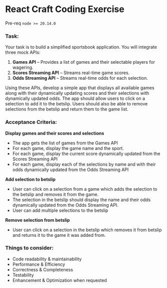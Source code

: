 # React Craft Coding Exercise

Pre-req `node >= 20.14.0`

### Task:

Your task is to build a simplified sportsbook application. You will integrate three mock APIs:
1. **Games API** – Provides a list of games and their selectable players for wagering.
2. **Scores Streaming API** – Streams real-time game scores.
3. **Odds Streaming API** – Streams real-time odds for each selection.
    
Using these APIs, develop a simple app that displays all available games along with their dynamically updating scores and their selections with dynamically updated odds. The app should allow users to click on a selection to add it to the betslip. Users should also be able to remove selections from the betslip and return them to the game list.

###  Acceptance Criteria:

**Display games and their scores and selections**
- The app gets the list of games from the Games API
- For each game, display the game name and the sport.
- For each game, display the current score dynamically updated from the Scores Streaming API
- For each game, display each of the selections by name and with their odds dynamically updated from the Odds Streaming API
    
**Add selection to betslip**
- User can click on a selection from a game which adds the selection to the betslip and removes it from the game.
- The selection in the betslip should display the name and their odds dynamically updated from the Odds Streaming API.
- User can add multiple selections to the betslip

**Remove selection from betslip**
- User can click on a selection in the betslip which removes it from betslip and returns it to the game it was added from.

###  Things to consider:

- Code readability & maintainability
- Performance & Efficiency
- Correctness & Completeness
- Testability
- Enhancement & Optimization when requested